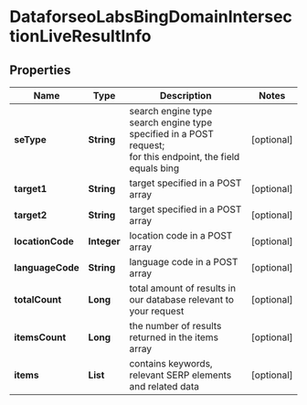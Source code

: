 # DataforseoLabsBingDomainIntersectionLiveResultInfo


## Properties

| Name | Type | Description | Notes |
|------------ | ------------- | ------------- | -------------|
**seType** | **String** | search engine type<br>search engine type specified in a POST request;<br>for this endpoint, the field equals bing |[optional]|
**target1** | **String** | target specified in a POST array |[optional]|
**target2** | **String** | target specified in a POST array |[optional]|
**locationCode** | **Integer** | location code in a POST array |[optional]|
**languageCode** | **String** | language code in a POST array |[optional]|
**totalCount** | **Long** | total amount of results in our database relevant to your request |[optional]|
**itemsCount** | **Long** | the number of results returned in the items array |[optional]|
**items** | **List<DataforseoLabsDomainIntersectionLiveItem>** | contains keywords, relevant SERP elements and related data |[optional]|